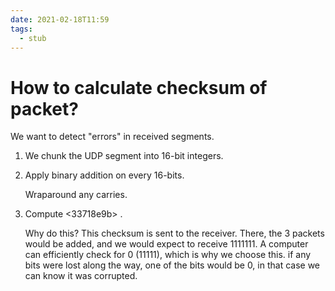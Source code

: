 ```yaml
---
date: 2021-02-18T11:59
tags: 
  - stub
---
```


# How to calculate checksum of packet?

We want to detect "errors" in received segments.

1. We chunk the UDP segment into 16-bit integers.
2. Apply binary addition on every 16-bits.

   Wraparound any carries.

3. Compute <33718e9b> . 

   Why do this?
   This checksum is sent to the receiver.
   There, the 3 packets would be added, and we would expect to receive 1111111.
   A computer can efficiently check for 0 (11111), which is why we choose this.
   if any bits were lost along the way, one of the bits would be 0, in that case we can know
   it was corrupted.
   
